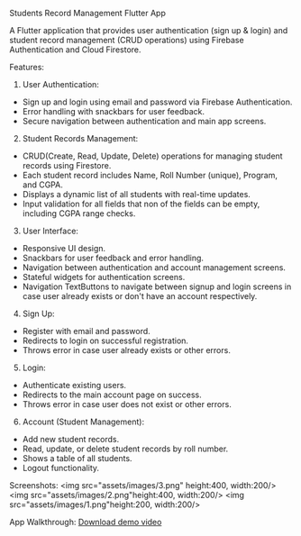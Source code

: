 Students Record Management Flutter App

A Flutter application that provides user authentication (sign up & login) and student record management (CRUD operations) using Firebase Authentication and Cloud Firestore.

Features:
 
1. User Authentication:

* Sign up and login using email and password via Firebase Authentication.
* Error handling with snackbars for user feedback.
* Secure navigation between authentication and main app screens.


2. Student Records Management:

* CRUD(Create, Read, Update, Delete) operations for managing student records using Firestore.
* Each student record includes Name, Roll Number (unique), Program, and CGPA.
* Displays a dynamic list of all students with real-time updates.
* Input validation for all fields that non of the fields can be empty, including CGPA range checks.

3. User Interface:

* Responsive UI design.
* Snackbars for user feedback and error handling.
* Navigation between authentication and account management screens.
* Stateful widgets for authentication screens.
* Navigation TextButtons to navigate between signup and login screens in case user already exists or don't have an account respectively.


4. Sign Up:

* Register with email and password.
* Redirects to login on successful registration.
* Throws error in case user already exists or other errors.

5. Login:

* Authenticate existing users.
* Redirects to the main account page on success.
* Throws error in case user does not exist or other errors.

6. Account (Student Management):

* Add new student records.
* Read, update, or delete student records by roll number.
* Shows a table of all students.
* Logout functionality.

Screenshots:
<img src="assets/images/3.png" height:400, width:200/>
<img src="assets/images/2.png"height:400, width:200/>
<img src="assets/images/1.png"height:200, width:200/>

App Walkthrough:
[Download demo video](assets/videos/v1.mp4)
